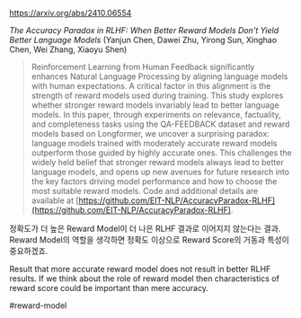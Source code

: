 https://arxiv.org/abs/2410.06554

*The Accuracy Paradox in RLHF: When Better Reward Models Don't Yield Better Language Models* (Yanjun Chen, Dawei Zhu, Yirong Sun, Xinghao Chen, Wei Zhang, Xiaoyu Shen)

> Reinforcement Learning from Human Feedback significantly enhances Natural Language Processing by aligning language models with human expectations. A critical factor in this alignment is the strength of reward models used during training. This study explores whether stronger reward models invariably lead to better language models. In this paper, through experiments on relevance, factuality, and completeness tasks using the QA-FEEDBACK dataset and reward models based on Longformer, we uncover a surprising paradox: language models trained with moderately accurate reward models outperform those guided by highly accurate ones. This challenges the widely held belief that stronger reward models always lead to better language models, and opens up new avenues for future research into the key factors driving model performance and how to choose the most suitable reward models. Code and additional details are available at [https://github.com/EIT-NLP/AccuracyParadox-RLHF](https://github.com/EIT-NLP/AccuracyParadox-RLHF).

정확도가 더 높은 Reward Model이 더 나은 RLHF 결과로 이어지지 않는다는 결과. Reward Model의 역할을 생각하면 정확도 이상으로 Reward Score의 거동과 특성이 중요하겠죠.

<english>
Result that more accurate reward model does not result in better RLHF results. If we think about the role of reward model then characteristics of reward score could be important than mere accuracy.
</english>

#reward-model 